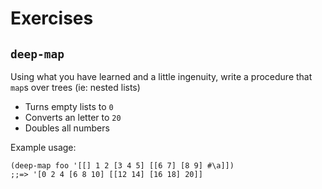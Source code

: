 # Exercises
## `deep-map`
Using what you have learned and a little ingenuity, write a procedure that `map`s
over trees (ie: nested lists)
- Turns empty lists to `0`
- Converts an letter to `20`
- Doubles all numbers

Example usage:
```racket
(deep-map foo '[[] 1 2 [3 4 5] [[6 7] [8 9] #\a]])
;;=> '[0 2 4 [6 8 10] [[12 14] [16 18] 20]]
```
